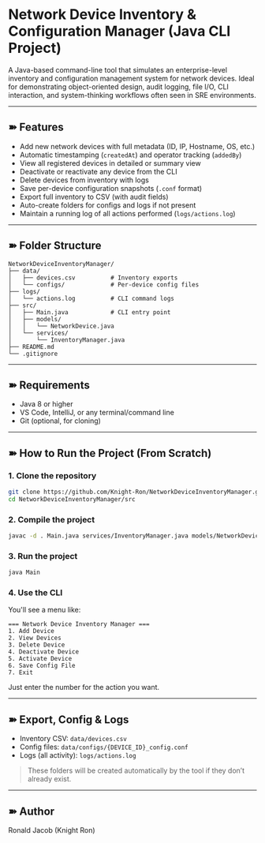 # Network Device Inventory & Configuration Manager (Java CLI Project)

A Java-based command-line tool that simulates an enterprise-level inventory and configuration management system for network devices.
Ideal for demonstrating object-oriented design, audit logging, file I/O, CLI interaction, and system-thinking workflows often seen in SRE environments.

---

## ➽ Features

* Add new network devices with full metadata (ID, IP, Hostname, OS, etc.)
* Automatic timestamping (`createdAt`) and operator tracking (`addedBy`)
* View all registered devices in detailed or summary view
* Deactivate or reactivate any device from the CLI
* Delete devices from inventory with logs
* Save per-device configuration snapshots (`.conf` format)
* Export full inventory to CSV (with audit fields)
* Auto-create folders for configs and logs if not present
* Maintain a running log of all actions performed (`logs/actions.log`)

---

## ➽ Folder Structure

```
NetworkDeviceInventoryManager/
├── data/
│   ├── devices.csv          # Inventory exports
│   └── configs/             # Per-device config files
├── logs/
│   └── actions.log          # CLI command logs
├── src/
│   ├── Main.java            # CLI entry point
│   ├── models/
│   │   └── NetworkDevice.java
│   └── services/
│       └── InventoryManager.java
├── README.md
└── .gitignore
```

---

## ➽ Requirements

* Java 8 or higher
* VS Code, IntelliJ, or any terminal/command line
* Git (optional, for cloning)

---

## ➽ How to Run the Project (From Scratch)

### 1. Clone the repository

```bash
git clone https://github.com/Knight-Ron/NetworkDeviceInventoryManager.git
cd NetworkDeviceInventoryManager/src
```

### 2. Compile the project

```bash
javac -d . Main.java services/InventoryManager.java models/NetworkDevice.java
```

### 3. Run the project

```bash
java Main
```

### 4. Use the CLI

You'll see a menu like:

```
=== Network Device Inventory Manager ===
1. Add Device
2. View Devices
3. Delete Device
4. Deactivate Device
5. Activate Device
6. Save Config File
7. Exit
```

Just enter the number for the action you want.

---

## ➽ Export, Config & Logs

* Inventory CSV: `data/devices.csv`
* Config files: `data/configs/{DEVICE_ID}_config.conf`
* Logs (all activity): `logs/actions.log`

> These folders will be created automatically by the tool if they don’t already exist.

---

## ➽ Author

Ronald Jacob (Knight Ron)